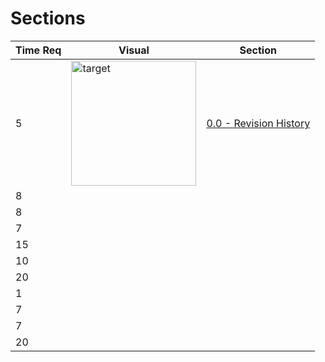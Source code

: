 # Sections

| Time Req | Visual | Section |
|----------|--------|---------|
| 5        | <img src="https://i.imgur.com/InnK1U3.jpg" alt="target" width="200"/> | [0.0 - Revision History](https://rb.gy/9ndc7o) | 
| 8        |        |         |
| 8        |        |         |
| 7        |        |         |
| 15       |        |         |
| 10       |        |         |
| 20       |        |         |
| 1        |        |         |
| 7        |        |         |
| 7        |        |         |
| 20       |        |         |
